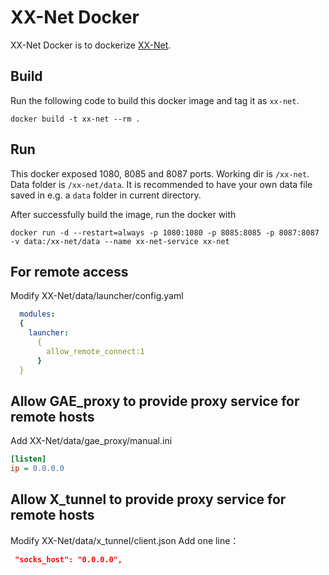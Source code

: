 # XX-Net Docker
XX-Net Docker is to dockerize [XX-Net](https://github.com/XX-net/XX-Net).

## Build

Run the following code to build this docker image and tag it as `xx-net`.

``` shell
docker build -t xx-net --rm .
```

## Run

This docker exposed 1080, 8085 and 8087 ports. Working dir is `/xx-net`. Data folder is `/xx-net/data`.
It is recommended to have your own data file saved in e.g. a `data` folder in current directory.

After successfully build the image, run the docker with

``` shell
docker run -d --restart=always -p 1080:1080 -p 8085:8085 -p 8087:8087 -v data:/xx-net/data --name xx-net-service xx-net
```

## For remote access
Modify XX-Net/data/launcher/config.yaml

``` yaml
  modules:
  {
    launcher:
      {
        allow_remote_connect:1
      }
  }
```

## Allow GAE_proxy to provide proxy service for remote hosts
Add XX-Net/data/gae_proxy/manual.ini

``` ini
[listen]
ip = 0.0.0.0
```

## Allow X_tunnel to provide proxy service for remote hosts
Modify XX-Net/data/x_tunnel/client.json
  Add one line：

``` json
 "socks_host": "0.0.0.0",
```
